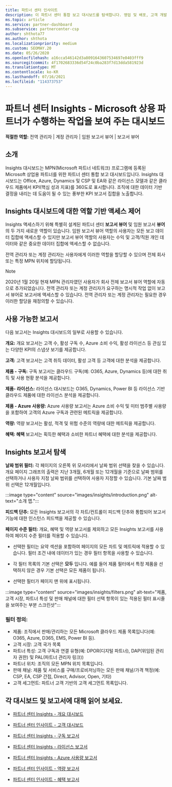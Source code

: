 ```yaml
---
title: 파트너 센터 인사이트
description: 이 파트너 센터 통합 보고 대시보드를 탐색합니다. 영업 및 배포, 고객 개발 등을 위해 KPI에서 수행하는 방법을 확인합니다.
ms.topic: article
ms.service: partner-dashboard
ms.subservice: partnercenter-csp
author: shthota77
ms.author: shthota
ms.localizationpriority: medium
ms.custom: SEOMAY.20
ms.date: 05/26/2020
ms.openlocfilehash: a16cca546142d3a8091643607534697e0403fff9
ms.sourcegitcommit: 4f1702683336d54f24c0ba283f7d13dda581923d
ms.translationtype: MT
ms.contentlocale: ko-KR
ms.lasthandoff: 07/16/2021
ms.locfileid: "114373753"
---
```

# <a name="partner-center-insights---a-dashboard-that-shows-how-a-microsoft-commercial-partner-is-doing"></a>파트너 센터 Insights - Microsoft 상용 파트너가 수행하는 작업을 보여 주는 대시보드

**적절한 역할:** 전역 관리자 | 계정 관리자 | 임원 보고서 뷰어 | 보고서 뷰어

## <a name="introduction"></a>소개

Insights 대시보드는 MPN(Microsoft 파트너 네트워크) 프로그램에 등록된 Microsoft 상업용 파트너를 위한 파트너 센터 통합 보고 대시보드입니다. Insights 대시보드는 Office, Azure, Dynamics 및 CSP 및 EA와 같은 라이선스 모델과 같은 클라우드 제품에서 KPI(핵심 성과 지표)를 360도로 표시합니다. 조직에 대한 데이터 기반 결정을 내리는 데 도움이 될 수 있는 풍부한 KPI 보고서 집합을 노출합니다. 

## <a name="role-based-access-control-to-the-insights-dashboard"></a>Insights 대시보드에 대한 역할 기반 액세스 제어

Insights 액세스하기 위해 특별히 설계된 파트너 센터 **보고서 뷰어** 및 임원 보고서 **뷰어** 의 두 가지 새로운 역할이 있습니다. 임원 보고서 뷰어 역할의 사용자는 모든 보고 데이터 집합에 액세스할 수 있지만 보고서 뷰어 역할의 사용자는 수익 및 고객/직원 개인 데이터와 같은 중요한 데이터 집합에 액세스할 수 없습니다. 

전역 관리자 또는 계정 관리자는 사용자에게 이러한 역할을 할당할 수 있으며 전체 회사 또는 특정 MPN 위치에 할당됩니다.  

>[!Note] 
>2020년 1월 20일 현재 MPN 관리자였던 사용자가 회사 전체 보고서 뷰어 역할에 자동으로 추가되었습니다. 전역 관리자 또는 계정 관리자가 요구하는 명시적 작업 없이 보고서 뷰어로 보고서에 액세스할 수 있습니다. 전역 관리자 또는 계정 관리자는 필요한 경우 이러한 할당을 재정의할 수 있습니다. 

## <a name="reports-available"></a>사용 가능한 보고서

다음 보고서는 Insights 대시보드의 일부로 사용할 수 있습니다.

**개요:** 개요 보고서는 고객 수, 활성 구독 수, Azure 소비 수익, 활성 라이선스 등 관심 있는 다양한 KPI의 스냅샷 보기를 제공합니다.

**고객:** 고객 보고서는 고객 취득 데이터, 활성 고객 등 고객에 대한 분석을 제공합니다.

**제품 - 구독:** 구독 보고서는 클라우드 구독(예: O365, Azure, Dynamics 등)에 대한 취득 및 사용 현황 분석을 제공합니다.

**제품- 라이선스:** 라이선스 대시보드는 O365, Dynamics, Power BI 등 라이선스 기반 클라우드 제품에 대한 라이선스 분석을 제공합니다.

**제품 - Azure 사용량:** Azure 사용량 보고서는 Azure 소비 수익 및 미터 범주별 사용량을 포함하여 고객의 Azure 구독과 관련된 메트릭을 제공합니다.

**역량:** 역량 보고서는 활성, 적격 및 위험 수준의 역량에 대한 메트릭을 제공합니다.

**혜택: 혜택** 보고서는 획득한 혜택과 소비한 파트너 혜택에 대한 분석을 제공합니다.

## <a name="navigating-the-insights-reports"></a>Insights 보고서 탐색

**날짜 범위 필터:** 각 페이지의 오른쪽 위 모서리에서 날짜 범위 선택을 찾을 수 있습니다. 개요 페이지 그래프의 출력은 지난 3개월, 6개월 또는 12개월을 기준으로 날짜 범위를 선택하거나 사용자 지정 날짜 범위를 선택하여 사용자 지정할 수 있습니다. 기본 날짜 범위 선택은 12개월입니다. 

:::image type="content" source="images/insights/introduction.png" alt-text="소개 맵.":::

**피드백 단추:** 모든 Insights 보고서의 각 차트/컨트롤이 피드백 단추와 통합되어 보고서 기능에 대한 인스턴스 피드백을 제공할 수 있습니다. 

 
**페이지 수준 필터:** 개요, 혜택 및 역량 보고서를 제외하고 모든 Insights 보고서를 사용하여 페이지 수준 필터를 적용할 수 있습니다. 

- 선택한 필터는 요약 섹션을 포함하여 페이지의 모든 차트 및 메트릭에 적용할 수 있습니다. 필터 조건 내에 데이터가 있는 경우 필터 항목을 사용할 수 있습니다. 

- 각 필터 목록의 기본 선택은 **모두** 입니다. 예를 들어 제품 필터에서 특정 제품을 선택하지 않은 경우 기본 선택은 모든 제품이 됩니다.

- 선택한 필터가 페이지 맨 위에 표시됩니다. 

:::image type="content" source="images/insights/filters.png" alt-text="제품, 고객 시장, 파트너 특성 및 판매 채널에 대한 필터 선택 항목이 있는 적용된 필터 표시줄을 보여주는 부분 스크린샷":::

### <a name="filters-definitions"></a>필터 정의:

- 제품: 조직에서 판매/관리하는 모든 Microsoft 클라우드 제품 목록입니다(예: O365, Azure, D365, EMS, Power BI 등).
- 고객 시장: 고객 국가 목록
- 파트너 특성: 고객 구독과 연결 유형(예: DPOR(디지털 파트너), DAP(위임된 관리자 권한) 및 PAL(파트너 관리자 링크)) 
- 파트너 위치: 조직의 모든 MPN 위치 목록입니다.
- 판매 채널: 제품 및 서비스를 구매/프로비저닝하는 모든 판매 채널/가격 책정(예: CSP, EA, CSP 간접, Direct, Advisor, Open, 기타)
- 고객 세그먼트: 파트너 고객 기반의 고객 세그먼트 목록입니다.

## <a name="read-about-each-of-the-dashboards-and-reports"></a>각 대시보드 및 보고서에 대해 읽어 보세요.

- [파트너 센터 Insights - 개요 대시보드](insights-overview-report.md)

- [파트너 센터 인사이트 - 고객 대시보드](insights-customer-report.md)

- [파트너 센터 Insights - 구독 보고서](insights-product-subscriptions-report.md)

- [파트너 센터 Insights - 라이선스 보고서](insights-product-licenses-report.md)

- [파트너 센터 Insights - Azure 사용량 보고서](insights-azure-usage-report.md)

- [파트너 센터 인사이트 - 역량 보고서](insights-competencies-report.md)

- [파트너 센터 인사이트 - 혜택 보고서](insights-benefits-report.md)
